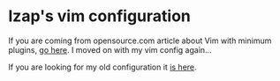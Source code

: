 # lzap's vim configuration

If you are coming from opensource.com article about Vim with minimum plugins,
[go here](https://github.com/lzap/vim-lzap/tree/68a9cfb51a4fa5ea550f791ee3a860391f10ed27).
I moved on with my vim config again...

If you are looking for my old configuration it [is here](https://github.com/lzap/vim-lzap/tree/legacy).
